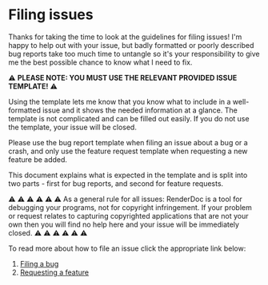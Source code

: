 # Filing issues

Thanks for taking the time to look at the guidelines for filing issues! I'm happy to help out with your issue, but badly formatted or poorly described bug reports take too much time to untangle so it's your responsibility to give me the best possible chance to know what I need to fix.

:warning: **PLEASE NOTE: YOU MUST USE THE RELEVANT PROVIDED ISSUE TEMPLATE!** :warning:

Using the template lets me know that you know what to include in a well-formatted issue and it shows the needed information at a glance. The template is not complicated and can be filled out easily. If you do not use the template, your issue will be closed.

Please use the bug report template when filing an issue about a bug or a crash, and only use the feature request template when requesting a new feature be added.

This document explains what is expected in the template and is split into two parts - first for bug reports, and second for feature requests.

:warning: :warning: :warning: :warning: :warning: :warning:
As a general rule for all issues: RenderDoc is a tool for debugging your programs, not for copyright infringement. If your problem or request relates to capturing copyrighted applications that are not your own then you will find no help here and your issue will be immediately closed.
:warning: :warning: :warning: :warning: :warning: :warning:

To read more about how to file an issue click the appropriate link below:

1. [Filing a bug](Filing-Issues-Bugs.md)
2. [Requesting a feature](Filing-Issues-Features.md)

